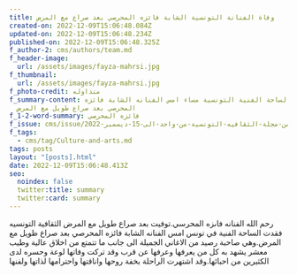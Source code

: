 ```yaml
---
title: وفاة الفنانة التونسية الشابة فائزه المحرصي بعد صراع مع المرض
created-on: 2022-12-09T15:06:48.084Z
updated-on: 2022-12-09T15:06:48.234Z
published-on: 2022-12-09T15:06:48.325Z
f_author-2: cms/authors/team.md
f_header-image:
  url: /assets/images/fayza-mahrsi.jpg
f_thumbnail:
  url: /assets/images/fayza-mahrsi.jpg
f_photo-credit: متداوله
f_summary-content: فقدت الساحة الفنية التونسية مساء امس الفنانه الشابة فائزه
  المحرصي بعد صراع طويل مع المرض
f_1-2-word-summary: فائزه المحرصي
f_issue: cms/issue/العدد-الخامس-من-مجلة-الثقافيه-التونسية-من-واحد-الى-15-ديسمبر-2022.md
f_tags:
  - cms/tag/Culture-and-arts.md
tags: posts
layout: "[posts].html"
date: 2022-12-09T15:06:48.413Z
seo:
  noindex: false
  twitter:title: summary
  twitter:card: summary
---
```

رحم الله الفنانه فاىزه المحرسي.توفيت بعد صراع طويل مع المرض
الثقافية التونسيه
فقدت الساحة الفنية في تونس امس الفنانه الشابة فائزه المحرصي بعد صراع ظويل مع المرض.وهي صاحبة رصيد من الاغاني الجميلة  الى جانب ما تتمتع من اخلاق عالية  وطيب معشر يشهد به كل من يعرفها وعرفها عن قرب وقد تركت وفاتها لوعة وحسره لدى الكثيرين من احبائها.وقد اشتهرت الراحلة بخفة روحها واناقتها واحترامها لذاتها ولفنها
